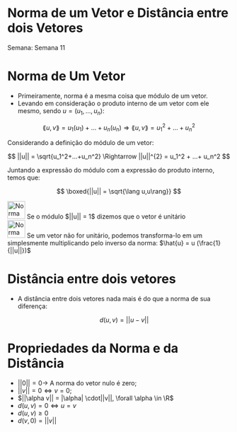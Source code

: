 # Norma de um Vetor e Distância entre dois Vetores

Semana: Semana 11

# Norma de Um Vetor

- Primeiramente, norma é a mesma coisa que módulo de um vetor.
- Levando em consideração o produto interno de um vetor com ele mesmo, sendo $u = (u_1,...,u_n)$:

$$
\lang u,v\rang = u_1(u_1)+...+u_n(u_n)\Rightarrow \lang u,v\rang = u^2_1+...+u^2_n
$$

Considerando a definição do módulo de um vetor:

$$
||u|| = \sqrt{u_1^2+...+u_n^2} \Rightarrow ||u||^{2} = u_1^2 + ...+ u_n^2
$$

Juntando a expressão do módulo com a expressão do produto interno, temos que:

$$
\boxed{||u|| = \sqrt{\lang u,u\rang}}
$$

<aside>
<img src="Norma%20de%20um%20Vetor%20e%20Dista%CC%82ncia%20entre%20dois%20Vetores%2062e0965bc40d446d87d50f1fbfc1dcbc/8026_Anime_Surprised.png" alt="Norma%20de%20um%20Vetor%20e%20Dista%CC%82ncia%20entre%20dois%20Vetores%2062e0965bc40d446d87d50f1fbfc1dcbc/8026_Anime_Surprised.png" width="40px" /> Se o módulo $||u|| = 1$ dizemos que o vetor é unitário

</aside>

<aside>
<img src="Norma%20de%20um%20Vetor%20e%20Dista%CC%82ncia%20entre%20dois%20Vetores%2062e0965bc40d446d87d50f1fbfc1dcbc/sagiriBleh.png" alt="Norma%20de%20um%20Vetor%20e%20Dista%CC%82ncia%20entre%20dois%20Vetores%2062e0965bc40d446d87d50f1fbfc1dcbc/sagiriBleh.png" width="40px" /> Se um vetor não for unitário, podemos transforma-lo em um simplesmente multiplicando pelo inverso da norma: $\hat{u} = u (\frac{1}{||u||})$

</aside>

# Distância entre dois vetores

- A distância entre dois vetores nada mais é do que a norma de sua diferença:
    
    $$
    d(u,v) = ||u-v||
    $$
    

# Propriedades da Norma e da Distância

- $||0|| = 0 \rightarrow$  A norma do vetor nulo é zero;
- $||v|| = 0 \iff v = 0$;
- $||\alpha v|| = |\alpha| \cdot||v||, \forall \alpha \in \R$
- $d(u,v) = 0 \iff u=v$
- $d(u,v) \ge 0$
- $d(v,0) = ||v||$